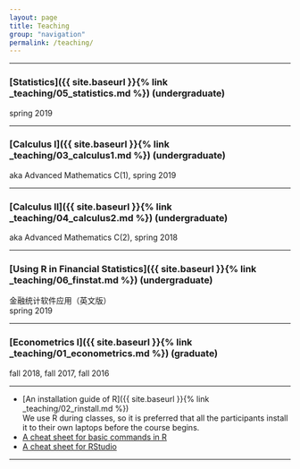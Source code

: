 ```yaml
---
layout: page
title: Teaching
group: "navigation"
permalink: /teaching/
---
```


---
### [Statistics]({{ site.baseurl }}{% link _teaching/05_statistics.md %}) (undergraduate)
spring 2019

---
### [Calculus I]({{ site.baseurl }}{% link _teaching/03_calculus1.md %}) (undergraduate)
aka Advanced Mathematics C(1), spring 2019

---
### [Calculus II]({{ site.baseurl }}{% link _teaching/04_calculus2.md %}) (undergraduate)
aka Advanced Mathematics C(2), spring 2018

---
### [Using R in Financial Statistics]({{ site.baseurl }}{% link _teaching/06_finstat.md %}) (undergraduate)    
金融统计软件应用（英文版）   
spring 2019

---
### [Econometrics I]({{ site.baseurl }}{% link _teaching/01_econometrics.md %}) (graduate)
fall 2018, fall 2017, fall 2016

---

* [An installation guide of R]({{ site.baseurl }}{% link _teaching/02_rinstall.md %})   
  We use R during classes, so it is preferred that all the participants install it to their own laptops before the course begins.
* [A cheat sheet for basic commands in R](http://github.com/rstudio/cheatsheets/raw/master/base-r.pdf)
* [A cheat sheet for RStudio](https://github.com/rstudio/cheatsheets/raw/master/rstudio-ide.pdf)

---
